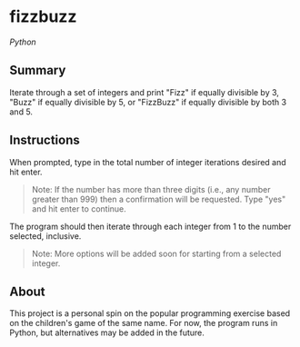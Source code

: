 # fizzbuzz
*Python*

## Summary
Iterate through a set of integers and print "Fizz" if equally divisible by 3, "Buzz" if equally divisible by 5, or "FizzBuzz" if equally divisible by both 3 and 5.

## Instructions
When prompted, type in the total number of integer iterations desired and hit enter.
> Note: If the number has more than three digits (i.e., any number greater than 999) then a confirmation will be requested. Type "yes" and hit enter to continue.

The program should then iterate through each integer from 1 to the number selected, inclusive.
> Note: More options will be added soon for starting from a selected integer.

## About
This project is a personal spin on the popular programming exercise based on the children's game of the same name. For now, the program runs in Python, but alternatives may be added in the future. 